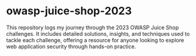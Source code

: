 # owasp-juice-shop-2023
 This repository logs my journey through the 2023 OWASP Juice Shop challenges. It includes detailed solutions, insights, and techniques used to tackle each challenge, offering a resource for anyone looking to explore web application security through hands-on practice.
